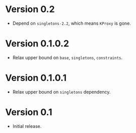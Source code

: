 # Version 0.2

* Depend on `singletons-2.2`, which means `KProxy` is gone.


# Version 0.1.0.2

* Relax upper bound on `base`, `singletons`, `constraints`.


# Version 0.1.0.1

* Relax upper bound on `singletons` dependency.


# Version 0.1

* Initial release.
